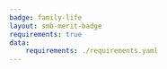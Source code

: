 ```yaml
---
badge: family-life
layout: smb-merit-badge
requirements: true
data:
    requirements: ./requirements.yaml
---
```

